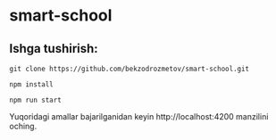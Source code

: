 # smart-school

## Ishga tushirish:

```git
git clone https://github.com/bekzodrozmetov/smart-school.git

npm install 

npm run start
```

Yuqoridagi amallar bajarilganidan keyin http://localhost:4200 manzilini oching.
